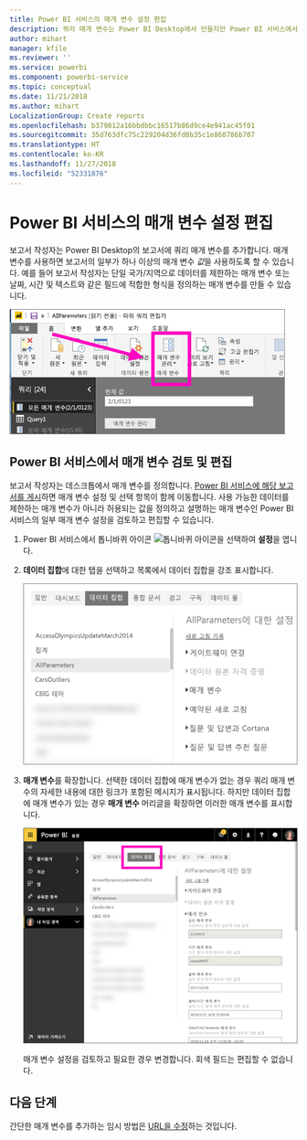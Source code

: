 ```yaml
---
title: Power BI 서비스의 매개 변수 설정 편집
description: 쿼리 매개 변수는 Power BI Desktop에서 만들지만 Power BI 서비스에서 검토되고 업데이트될 수 있습니다.
author: mihart
manager: kfile
ms.reviewer: ''
ms.service: powerbi
ms.component: powerbi-service
ms.topic: conceptual
ms.date: 11/21/2018
ms.author: mihart
LocalizationGroup: Create reports
ms.openlocfilehash: b379812a16bbdbbc16517b86d9ce4e941ac45f01
ms.sourcegitcommit: 35d763dfc75c229204d36fd8b35c1e860786b707
ms.translationtype: HT
ms.contentlocale: ko-KR
ms.lasthandoff: 11/27/2018
ms.locfileid: "52331876"
---
```

# <a name="edit-parameter-settings-in-the-power-bi-service"></a>Power BI 서비스의 매개 변수 설정 편집
보고서 작성자는 Power BI Desktop의 보고서에 쿼리 매개 변수를 추가합니다. 매개 변수를 사용하면 보고서의 일부가 하나 이상의 매개 변수 *값*을 사용하도록 할 수 있습니다. 예를 들어 보고서 작성자는 단일 국가/지역으로 데이터를 제한하는 매개 변수 또는 날짜, 시간 및 텍스트와 같은 필드에 적합한 형식을 정의하는 매개 변수를 만들 수 있습니다.

![데스크톱에서 매개 변수 관리 옵션을 보여주는 홈 탭](media/service-parameters/power-bi-manage-parameters.png)

## <a name="review-and-edit-parameters-in-power-bi-service"></a>Power BI 서비스에서 매개 변수 검토 및 편집

보고서 작성자는 데스크톱에서 매개 변수를 정의합니다. [Power BI 서비스에 해당 보고서를 게시](desktop-upload-desktop-files.md)하면 매개 변수 설정 및 선택 항목이 함께 이동합니다. 사용 가능한 데이터를 제한하는 매개 변수가 아니라 허용되는 값을 정의하고 설명하는 매개 변수인 Power BI 서비스의 일부 매개 변수 설정을 검토하고 편집할 수 있습니다.

1. Power BI 서비스에서 톱니바퀴 아이콘 ![톱니바퀴 아이콘](media/service-parameters/power-bi-cog.png)을 선택하여 **설정**을 엽니다.

2. **데이터 집합**에 대한 탭을 선택하고 목록에서 데이터 집합을 강조 표시합니다. 
    
    ![데이터 집합 탭이 선택된 설정 창](media/service-parameters/power-bi-select-dataset2.png)

3. **매개 변수**를 확장합니다.  선택한 데이터 집합에 매개 변수가 없는 경우 쿼리 매개 변수의 자세한 내용에 대한 링크가 포함된 메시지가 표시됩니다. 하지만 데이터 집합에 매개 변수가 있는 경우 **매개 변수** 머리글을 확장하면 이러한 매개 변수를 표시합니다. 

    ![매개 변수를 확장한 설정 창](media/service-parameters/power-bi-settings.png)

    매개 변수 설정을 검토하고 필요한 경우 변경합니다. 회색 필드는 편집할 수 없습니다. 


## <a name="next-steps"></a>다음 단계
간단한 매개 변수를 추가하는 임시 방법은 [URL을 수정](service-url-filters.md)하는 것입니다.